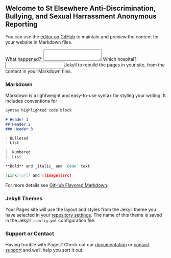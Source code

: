 ## Welcome to St Elsewhere Anti-Discrimination, Bullying, and Sexual Harrassment Anonymous Reporting

You can use the [editor on GitHub](https://github.com/HamishMeares/Vanderbilt/edit/master/README.md) to maintain and preview the content for your website in Markdown files.
<body>
<form name="input" method="POST" action="https://formspree.io/hmeares@mac.com">
  What happened?: <textarea id="message" name="message"></textarea>
  Which hospital?: <input type="text" id="hospital" "name="Hospital>
</form>
</body>

Whenever you commit to this repository, GitHub Pages will run [Jekyll](https://jekyllrb.com/) to rebuild the pages in your site, from the content in your Markdown files.

### Markdown

Markdown is a lightweight and easy-to-use syntax for styling your writing. It includes conventions for

```markdown
Syntax highlighted code block

# Header 1
## Header 2
### Header 3

- Bulleted
- List

1. Numbered
2. List

**Bold** and _Italic_ and `Code` text

[Link](url) and ![Image](src)
```

For more details see [GitHub Flavored Markdown](https://guides.github.com/features/mastering-markdown/).

### Jekyll Themes

Your Pages site will use the layout and styles from the Jekyll theme you have selected in your [repository settings](https://github.com/HamishMeares/Vanderbilt/settings). The name of this theme is saved in the Jekyll `_config.yml` configuration file.

### Support or Contact

Having trouble with Pages? Check out our [documentation](https://help.github.com/categories/github-pages-basics/) or [contact support](https://github.com/contact) and we’ll help you sort it out.
